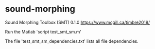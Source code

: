# sound-morphing
Sound Morphing Toolbox (SMT) 0.1.0
https://www.mcgill.ca/timbre2018/

Run the Matlab 'script test_smt_sm.m'

The file 'test_smt_sm_dependencies.txt' lists all file dependencies.

